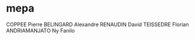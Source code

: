mepa
====

COPPEE Pierre
BELINGARD Alexandre
RENAUDIN David
TEISSEDRE Florian
ANDRIAMANJATO Ny Fanilo
